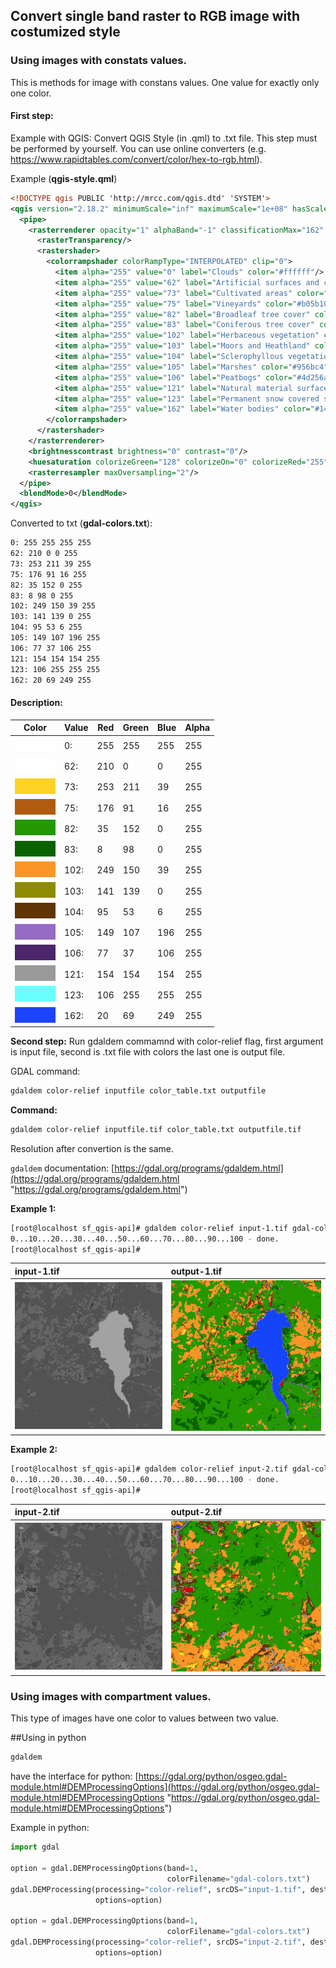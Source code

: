 ## Convert single band raster to RGB image with costumized style

### Using images with constats values.

This is methods for image with constans values. One value for exactly only one color.

#### **First step:**
Example with QGIS:
Convert QGIS Style (in .qml) to .txt file.
This step must be performed by yourself.
You can use online converters (e.g. https://www.rapidtables.com/convert/color/hex-to-rgb.html).

Example (**qgis-style.qml**)
```xml
<!DOCTYPE qgis PUBLIC 'http://mrcc.com/qgis.dtd' 'SYSTEM'>
<qgis version="2.18.2" minimumScale="inf" maximumScale="1e+08" hasScaleBasedVisibilityFlag="0">
  <pipe>
    <rasterrenderer opacity="1" alphaBand="-1" classificationMax="162" classificationMinMaxOrigin="CumulativeCutFullExtentEstimated" band="1" classificationMin="5" type="singlebandpseudocolor">
      <rasterTransparency/>
      <rastershader>
        <colorrampshader colorRampType="INTERPOLATED" clip="0">
          <item alpha="255" value="0" label="Clouds" color="#ffffff"/>
          <item alpha="255" value="62" label="Artificial surfaces and constructions" color="#d20000"/>
          <item alpha="255" value="73" label="Cultivated areas" color="#fdd327"/>
          <item alpha="255" value="75" label="Vineyards" color="#b05b10"/>
          <item alpha="255" value="82" label="Broadleaf tree cover" color="#239800"/>
          <item alpha="255" value="83" label="Coniferous tree cover" color="#086200"/>
          <item alpha="255" value="102" label="Herbaceous vegetation" color="#f99627"/>
          <item alpha="255" value="103" label="Moors and Heathland" color="#8d8b00"/>
          <item alpha="255" value="104" label="Sclerophyllous vegetation" color="#5f3506"/>
          <item alpha="255" value="105" label="Marshes" color="#956bc4"/>
          <item alpha="255" value="106" label="Peatbogs" color="#4d256a"/>
          <item alpha="255" value="121" label="Natural material surfaces" color="#9a9a9a"/>
          <item alpha="255" value="123" label="Permanent snow covered surfaces" color="#6affff"/>
          <item alpha="255" value="162" label="Water bodies" color="#1445f9"/>
        </colorrampshader>
      </rastershader>
    </rasterrenderer>
    <brightnesscontrast brightness="0" contrast="0"/>
    <huesaturation colorizeGreen="128" colorizeOn="0" colorizeRed="255" colorizeBlue="128" grayscaleMode="0" saturation="0" colorizeStrength="100"/>
    <rasterresampler maxOversampling="2"/>
  </pipe>
  <blendMode>0</blendMode>
</qgis>

```
Converted to txt (**gdal-colors.txt**):
```txt
0: 255 255 255 255
62: 210 0 0 255
73: 253 211 39 255
75: 176 91 16 255
82: 35 152 0 255
83: 8 98 0 255
102: 249 150 39 255
103: 141 139 0 255
104: 95 53 6 255
105: 149 107 196 255
106: 77 37 106 255
121: 154 154 154 255
123: 106 255 255 255
162: 20 69 249 255
```

#### **Description:**

|   Color   |   Value   |   Red   |   Green   |   Blue   |   Alpha   |
| ------------ | ------------ | ------------ | ------------ | ------------ | ------------ |
|   ![#ffffff](/qgis-style-save-as-image/img/colors/ffffff-65x25.png)   |   0:   |   255   |   255   |   255   |   255   |
|   ![#d20000](/qgis-style-save-as-image/img/colors/d20000-65x25.png)   |   62:   |   210   |   0   |   0   |   255   |
|   ![#fdd327](/qgis-style-save-as-image/img/colors/fdd327-65x25.png)   |   73:   |   253   |   211   |   39   |   255   |
|   ![#b05b10](/qgis-style-save-as-image/img/colors/b05b10-65x25.png)   |   75:   |   176   |   91   |   16   |   255   |
|   ![#239800](/qgis-style-save-as-image/img/colors/239800-65x25.png)   |   82:   |   35   |   152   |   0   |   255   |
|   ![#086200](/qgis-style-save-as-image/img/colors/086200-65x25.png)   |   83:   |   8   |   98   |   0   |   255   |
|   ![#f99627](/qgis-style-save-as-image/img/colors/f99627-65x25.png)   |   102:   |   249   |   150   |   39   |   255   |
|   ![#8d8b00](/qgis-style-save-as-image/img/colors/8d8b00-65x25.png)   |   103:   |   141   |   139   |   0   |   255   |
|   ![#5f3506](/qgis-style-save-as-image/img/colors/5f3506-65x25.png)   |   104:   |   95   |   53   |   6   |   255   |
|   ![#956bc4](/qgis-style-save-as-image/img/colors/956bc4-65x25.png)   |   105:   |   149   |   107   |   196   |   255   |
|   ![#4d256a](/qgis-style-save-as-image/img/colors/4d256a-65x25.png)   |   106:   |   77   |   37   |   106   |   255   |
|   ![#9a9a9a](/qgis-style-save-as-image/img/colors/9a9a9a-65x25.png)   |   121:   |   154   |   154   |   154   |   255   |
|   ![#6affff](/qgis-style-save-as-image/img/colors/6affff-65x25.png)   |   123:   |   106   |   255   |   255   |   255   |
|   ![#1445f9](/qgis-style-save-as-image/img/colors/1445f9-65x25.png)   |   162:   |   20   |   69   |   249   |   255   |

**Second step:**
Run gdaldem commamnd with color-relief flag, first argument is input file, second is .txt file with colors the last one is output file.

GDAL command:
```bash
gdaldem color-relief inputfile color_table.txt outputfile
```

**Command:**

```bash
gdaldem color-relief inputfile.tif color_table.txt outputfile.tif
```

Resolution after convertion is the same.

```gdaldem``` documentation:
[https://gdal.org/programs/gdaldem.html](https://gdal.org/programs/gdaldem.html "https://gdal.org/programs/gdaldem.html")

**Example 1:**
```bash
[root@localhost sf_qgis-api]# gdaldem color-relief input-1.tif gdal-colors.txt output-1.tif
0...10...20...30...40...50...60...70...80...90...100 - done.
[root@localhost sf_qgis-api]#
```
| input-1.tif | output-1.tif |
| :------------ | :------------ |
![input-1.tif](https://github.com/lazyspot/gdal-tools/blob/master/qgis-style-save-as-image/img/input-1.png) | ![output-1.tif](https://github.com/lazyspot/gdal-tools/blob/master/qgis-style-save-as-image/img/output-1.png) |

**Example 2:**
```bash
[root@localhost sf_qgis-api]# gdaldem color-relief input-2.tif gdal-colors.txt output-2.tif
0...10...20...30...40...50...60...70...80...90...100 - done.
[root@localhost sf_qgis-api]#
```
| input-2.tif | output-2.tif |
| :------------ | :------------ |
| ![input-2.tif](https://github.com/lazyspot/gdal-tools/blob/master/qgis-style-save-as-image/img/input-2.png) | ![output-2.tif](https://github.com/lazyspot/gdal-tools/blob/master/qgis-style-save-as-image/img/output-2.png) |

### Using images with compartment values.
This type of images have one color to values between two value.


##Using in python

```bash
gdaldem
```
have the interface for python:
[https://gdal.org/python/osgeo.gdal-module.html#DEMProcessingOptions](https://gdal.org/python/osgeo.gdal-module.html#DEMProcessingOptions "https://gdal.org/python/osgeo.gdal-module.html#DEMProcessingOptions")

Example in python:
```python
import gdal

option = gdal.DEMProcessingOptions(band=1,
                                   colorFilename="gdal-colors.txt")
gdal.DEMProcessing(processing="color-relief", srcDS="input-1.tif", destName="output-1.tif",
                   options=option)
                   
option = gdal.DEMProcessingOptions(band=1,
                                   colorFilename="gdal-colors.txt")
gdal.DEMProcessing(processing="color-relief", srcDS="input-2.tif", destName="output-2.tif",
                   options=option)
```